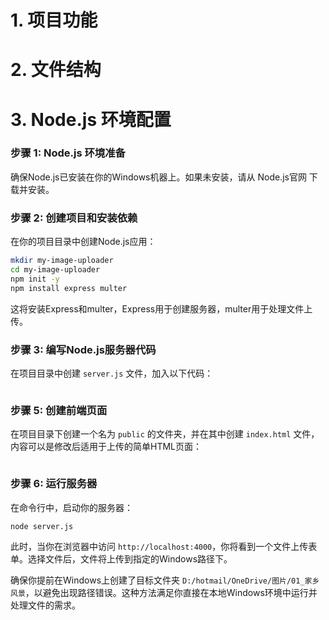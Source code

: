 # 1. 项目功能


# 2. 文件结构


# 3. Node.js 环境配置

### 步骤 1: Node.js 环境准备

确保Node.js已安装在你的Windows机器上。如果未安装，请从 Node.js官网 下载并安装。

### 步骤 2: 创建项目和安装依赖

在你的项目目录中创建Node.js应用：

```sh
mkdir my-image-uploader
cd my-image-uploader
npm init -y
npm install express multer
```

这将安装Express和multer，Express用于创建服务器，multer用于处理文件上传。


### 步骤 3: 编写Node.js服务器代码

在项目目录中创建 `server.js` 文件，加入以下代码：

```js

```


### 步骤 5: 创建前端页面

在项目目录下创建一个名为 `public` 的文件夹，并在其中创建 `index.html` 文件，内容可以是修改后适用于上传的简单HTML页面：

```html

```


### 步骤 6: 运行服务器

在命令行中，启动你的服务器：

```sh
node server.js
```

此时，当你在浏览器中访问 `http://localhost:4000`，你将看到一个文件上传表单。选择文件后，文件将上传到指定的Windows路径下。

确保你提前在Windows上创建了目标文件夹 `D:/hotmail/OneDrive/图片/01_家乡风景`，以避免出现路径错误。这种方法满足你直接在本地Windows环境中运行并处理文件的需求。













